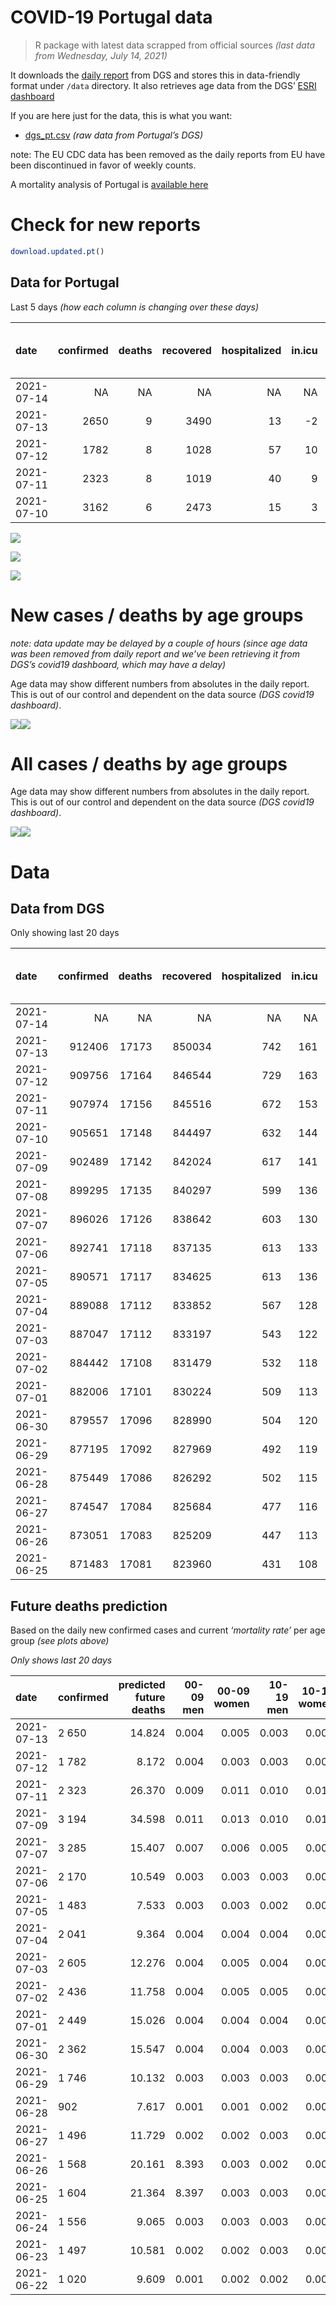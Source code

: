 COVID-19 Portugal data
================

> R package with latest data scrapped from official sources *(last data
> from Wednesday, July 14, 2021)*

It downloads the [daily
report](https://covid19.min-saude.pt/relatorio-de-situacao/) from DGS
and stores this in data-friendly format under `/data` directory. It also
retrieves age data from the DGS’ [ESRI
dashboard](https://covid19.min-saude.pt/ponto-de-situacao-atual-em-portugal/)

If you are here just for the data, this is what you want:

-   [dgs\_pt.csv](raw/master/data/dgs_pt.csv) *(raw data from Portugal’s
    DGS)*

note: The EU CDC data has been removed as the daily reports from EU have
been discontinued in favor of weekly counts.

A mortality analysis of Portugal is [available
here](https://averissimo.github.io/covid19-analysis/mortality.html)

# Check for new reports

``` r
download.updated.pt()
```

## Data for Portugal

Last 5 days *(how each column is changing over these days)*

| date       | confirmed | deaths | recovered | hospitalized | in.icu | first vaccine | second vaccine | confirmed m 00-09 | confirmed w 00-09 | confirmed m 10-19 | confirmed w 10-19 | confirmed m 20-29 | confirmed w 20-29 | confirmed m 30-39 | confirmed w 30-39 | confirmed m 40-49 | confirmed w 40-49 | confirmed m 50-59 | confirmed w 50-59 | confirmed m 60-69 | confirmed w 60-69 | confirmed m 70-79 | confirmed w 70-79 | confirmed m 80+ | confirmed w 80+ | death m 00-09 | death w 00-09 | death m 10-19 | death w 10-19 | death m 20-29 | death w 20-29 | death m 30-39 | death w 30-39 | death m 40-49 | death w 40-49 | death m 50-59 | death w 50-59 | death m 60-69 | death w 60-69 | death m 70-79 | death w 70-79 | death m 80+ | death w 80+ |
|:-----------|----------:|-------:|----------:|-------------:|-------:|--------------:|---------------:|------------------:|------------------:|------------------:|------------------:|------------------:|------------------:|------------------:|------------------:|------------------:|------------------:|------------------:|------------------:|------------------:|------------------:|------------------:|------------------:|----------------:|----------------:|--------------:|--------------:|--------------:|--------------:|--------------:|--------------:|--------------:|--------------:|--------------:|--------------:|--------------:|--------------:|--------------:|--------------:|--------------:|--------------:|------------:|------------:|
| 2021-07-14 |        NA |     NA |        NA |           NA |     NA |         56659 |          58624 |                NA |                NA |                NA |                NA |                NA |                NA |                NA |                NA |                NA |                NA |                NA |                NA |                NA |                NA |                NA |                NA |              NA |              NA |            NA |            NA |            NA |            NA |            NA |            NA |            NA |            NA |            NA |            NA |            NA |            NA |            NA |            NA |            NA |            NA |          NA |          NA |
| 2021-07-13 |      2650 |      9 |      3490 |           13 |     -2 |         44659 |          73413 |               107 |               123 |               137 |               164 |               397 |               326 |               246 |               219 |               221 |               213 |               112 |               110 |                57 |                74 |                29 |                37 |              16 |              27 |             0 |             0 |             0 |             0 |             0 |             0 |             1 |             0 |             0 |             0 |             0 |             0 |             1 |             1 |             2 |             3 |           0 |           1 |
| 2021-07-12 |      1782 |      8 |      1028 |           57 |     10 |            NA |             NA |               101 |                88 |               119 |               127 |               228 |               201 |               195 |               173 |               141 |               120 |                70 |                83 |                24 |                48 |                15 |                28 |               5 |              19 |             0 |             0 |             0 |             0 |             0 |             0 |             0 |             0 |             0 |             0 |             0 |             0 |             0 |             0 |             2 |             0 |           4 |           2 |
| 2021-07-11 |      2323 |      8 |      1019 |           40 |      9 |            NA |             NA |                NA |                NA |                NA |                NA |                NA |                NA |                NA |                NA |                NA |                NA |                NA |                NA |                NA |                NA |                NA |                NA |              NA |              NA |            NA |            NA |            NA |            NA |            NA |            NA |            NA |            NA |            NA |            NA |            NA |            NA |            NA |            NA |            NA |            NA |          NA |          NA |
| 2021-07-10 |      3162 |      6 |      2473 |           15 |      3 |            NA |             NA |                NA |                NA |                NA |                NA |                NA |                NA |                NA |                NA |                NA |                NA |                NA |                NA |                NA |                NA |                NA |                NA |              NA |              NA |            NA |            NA |            NA |            NA |            NA |            NA |            NA |            NA |            NA |            NA |            NA |            NA |            NA |            NA |            NA |            NA |          NA |          NA |

![](README_files/figure-gfm/totals-1.svg)<!-- -->

![](README_files/figure-gfm/differential-1.svg)<!-- -->

![](README_files/figure-gfm/differential_7days-1.svg)<!-- -->

# New cases / deaths by age groups

*note: data update may be delayed by a couple of hours (since age data
was been removed from daily report and we’ve been retrieving it from
DGS’s covid19 dashboard, which may have a delay)*

Age data may show different numbers from absolutes in the daily report.
This is out of our control and dependent on the data source *(DGS
covid19 dashboard)*.

![](README_files/figure-gfm/new_cases_deaths-1.svg)<!-- -->![](README_files/figure-gfm/new_cases_deaths-2.svg)<!-- -->

# All cases / deaths by age groups

Age data may show different numbers from absolutes in the daily report.
This is out of our control and dependent on the data source *(DGS
covid19 dashboard)*.

![](README_files/figure-gfm/total_cases_deaths-1.svg)<!-- -->![](README_files/figure-gfm/total_cases_deaths-2.svg)<!-- -->

# Data

## Data from DGS

Only showing last 20 days

| date       | confirmed | deaths | recovered | hospitalized | in.icu | confirmed m 00-09 | confirmed w 00-09 | confirmed m 10-19 | confirmed w 10-19 | confirmed m 20-29 | confirmed w 20-29 | confirmed m 30-39 | confirmed w 30-39 | confirmed m 40-49 | confirmed w 40-49 | confirmed m 50-59 | confirmed w 50-59 | confirmed m 60-69 | confirmed w 60-69 | confirmed m 70-79 | confirmed w 70-79 | confirmed m 80+ | confirmed w 80+ | death m 00-09 | death w 00-09 | death m 10-19 | death w 10-19 | death m 20-29 | death w 20-29 | death m 30-39 | death w 30-39 | death m 40-49 | death w 40-49 | death m 50-59 | death w 50-59 | death m 60-69 | death w 60-69 | death m 70-79 | death w 70-79 | death m 80+ | death w 80+ | first vaccine | second vaccine |
|:-----------|----------:|-------:|----------:|-------------:|-------:|------------------:|------------------:|------------------:|------------------:|------------------:|------------------:|------------------:|------------------:|------------------:|------------------:|------------------:|------------------:|------------------:|------------------:|------------------:|------------------:|----------------:|----------------:|--------------:|--------------:|--------------:|--------------:|--------------:|--------------:|--------------:|--------------:|--------------:|--------------:|--------------:|--------------:|--------------:|--------------:|--------------:|--------------:|------------:|------------:|--------------:|---------------:|
| 2021-07-14 |        NA |     NA |        NA |           NA |     NA |                NA |                NA |                NA |                NA |                NA |                NA |                NA |                NA |                NA |                NA |                NA |                NA |                NA |                NA |                NA |                NA |              NA |              NA |            NA |            NA |            NA |            NA |            NA |            NA |            NA |            NA |            NA |            NA |            NA |            NA |            NA |            NA |            NA |            NA |          NA |          NA |       6034430 |        3940370 |
| 2021-07-13 |    912406 |  17173 |    850034 |          742 |    161 |             26682 |             25539 |             43701 |             44111 |             64964 |             71469 |             61955 |             71572 |             67628 |             83749 |             58252 |             73603 |             42975 |             46967 |             27258 |             30571 |           23616 |           47218 |             1 |             1 |             1 |             1 |             7 |             5 |            25 |            20 |            93 |            63 |           339 |           136 |          1077 |           471 |          2309 |          1366 |        5168 |        6090 |       5977771 |        3881746 |
| 2021-07-12 |    909756 |  17164 |    846544 |          729 |    163 |             26575 |             25416 |             43564 |             43947 |             64567 |             71143 |             61709 |             71353 |             67407 |             83536 |             58140 |             73493 |             42918 |             46893 |             27229 |             30534 |           23600 |           47191 |             1 |             1 |             1 |             1 |             7 |             5 |            24 |            20 |            93 |            63 |           339 |           136 |          1076 |           470 |          2307 |          1363 |        5168 |        6089 |       5933112 |        3808333 |
| 2021-07-11 |    907974 |  17156 |    845516 |          672 |    153 |             26474 |             25328 |             43445 |             43820 |             64339 |             70942 |             61514 |             71180 |             67266 |             83416 |             58070 |             73410 |             42894 |             46845 |             27214 |             30506 |           23595 |           47172 |             1 |             1 |             1 |             1 |             7 |             5 |            24 |            20 |            93 |            63 |           339 |           136 |          1076 |           470 |          2305 |          1363 |        5164 |        6087 |            NA |             NA |
| 2021-07-10 |    905651 |  17148 |    844497 |          632 |    144 |                NA |                NA |                NA |                NA |                NA |                NA |                NA |                NA |                NA |                NA |                NA |                NA |                NA |                NA |                NA |                NA |              NA |              NA |            NA |            NA |            NA |            NA |            NA |            NA |            NA |            NA |            NA |            NA |            NA |            NA |            NA |            NA |            NA |            NA |          NA |          NA |            NA |             NA |
| 2021-07-09 |    902489 |  17142 |    842024 |          617 |    141 |             26224 |             25035 |             43024 |             43381 |             63646 |             70288 |             61015 |             70711 |             66883 |             82971 |             57857 |             73150 |             42771 |             46729 |             27159 |             30430 |           23576 |           47119 |             1 |             1 |             1 |             1 |             7 |             5 |            24 |            20 |            93 |            63 |           338 |           136 |          1074 |           468 |          2302 |          1360 |        5162 |        6086 |            NA |             NA |
| 2021-07-08 |    899295 |  17135 |    840297 |          599 |    136 |                NA |                NA |                NA |                NA |                NA |                NA |                NA |                NA |                NA |                NA |                NA |                NA |                NA |                NA |                NA |                NA |              NA |              NA |            NA |            NA |            NA |            NA |            NA |            NA |            NA |            NA |            NA |            NA |            NA |            NA |            NA |            NA |            NA |            NA |          NA |          NA |            NA |             NA |
| 2021-07-07 |    896026 |  17126 |    838642 |          603 |    130 |             25922 |             24705 |             42588 |             42866 |             62825 |             69469 |             60424 |             70119 |             66370 |             82451 |             57651 |             72900 |             42634 |             46575 |             27097 |             30349 |           23546 |           47035 |             1 |             1 |             1 |             1 |             7 |             5 |            24 |            20 |            92 |            63 |           336 |           136 |          1074 |           468 |          2298 |          1359 |        5158 |        6082 |       5915601 |        3710093 |
| 2021-07-06 |    892741 |  17118 |    837135 |          613 |    133 |             25742 |             24552 |             42351 |             42626 |             62413 |             69088 |             60116 |             69823 |             66124 |             82162 |             57532 |             72751 |             42558 |             46488 |             27056 |             30306 |           23536 |           47010 |             1 |             1 |             1 |             1 |             7 |             5 |            24 |            20 |            92 |            63 |           335 |           136 |          1074 |           468 |          2296 |          1359 |        5156 |        6079 |       5771249 |        3513739 |
| 2021-07-05 |    890571 |  17117 |    834625 |          613 |    136 |             25657 |             24470 |             42220 |             42481 |             62105 |             68820 |             59900 |             69635 |             65929 |             81973 |             57443 |             72658 |             42527 |             46429 |             27028 |             30282 |           23524 |           46996 |             1 |             1 |             1 |             1 |             7 |             5 |            24 |            20 |            92 |            63 |           335 |           136 |          1074 |           468 |          2296 |          1359 |        5156 |        6078 |       5702799 |        3435821 |
| 2021-07-04 |    889088 |  17112 |    833852 |          567 |    128 |             25581 |             24396 |             42113 |             42368 |             61916 |             68643 |             59758 |             69495 |             65820 |             81851 |             57397 |             72592 |             42495 |             46405 |             27007 |             30259 |           23516 |           46987 |             1 |             1 |             1 |             1 |             7 |             5 |            24 |            20 |            92 |            63 |           335 |           136 |          1074 |           467 |          2295 |          1359 |        5154 |        6077 |       5662065 |        3398503 |
| 2021-07-03 |    887047 |  17112 |    833197 |          543 |    122 |             25473 |             24298 |             41958 |             42213 |             61657 |             68390 |             59564 |             69308 |             65667 |             81687 |             57326 |             72496 |             42459 |             46359 |             26984 |             30233 |           23507 |           46973 |             1 |             1 |             1 |             1 |             7 |             5 |            24 |            20 |            92 |            63 |           335 |           136 |          1074 |           467 |          2295 |          1359 |        5154 |        6077 |       5589854 |        3332199 |
| 2021-07-02 |    884442 |  17108 |    831479 |          532 |    118 |             25354 |             24174 |             41773 |             42025 |             61311 |             68101 |             59297 |             69039 |             65479 |             81472 |             57223 |             72394 |             42397 |             46309 |             26962 |             30199 |           23496 |           46950 |             1 |             1 |             1 |             1 |             7 |             5 |            24 |            20 |            92 |            63 |           335 |           136 |          1074 |           467 |          2295 |          1358 |        5152 |        6076 |       5506650 |        3249196 |
| 2021-07-01 |    882006 |  17101 |    830224 |          509 |    113 |             25246 |             24058 |             41575 |             41851 |             60965 |             67805 |             59046 |             68828 |             65298 |             81300 |             57135 |             72303 |             42344 |             46255 |             26939 |             30161 |           23484 |           46932 |             1 |             1 |             1 |             1 |             7 |             5 |            24 |            20 |            92 |            63 |           335 |           136 |          1074 |           467 |          2293 |          1358 |        5148 |        6075 |       5413040 |        3158425 |
| 2021-06-30 |    879557 |  17096 |    828990 |          504 |    120 |             25151 |             23951 |             41419 |             41707 |             60642 |             67492 |             58822 |             68616 |             65122 |             81079 |             57039 |             72185 |             42286 |             46189 |             26897 |             30119 |           23471 |           46907 |             1 |             1 |             1 |             1 |             7 |             5 |            24 |            20 |            92 |            63 |           335 |           136 |          1074 |           466 |          2291 |          1358 |        5147 |        6074 |       5270193 |        3019844 |
| 2021-06-29 |    877195 |  17092 |    827969 |          492 |    119 |             25045 |             23859 |             41271 |             41525 |             60342 |             67248 |             58608 |             68423 |             64927 |             80867 |             56923 |             72068 |             42233 |             46129 |             26862 |             30079 |           23451 |           46884 |             1 |             1 |             1 |             1 |             7 |             5 |            24 |            20 |            92 |            63 |           335 |           136 |          1074 |           466 |          2290 |          1358 |        5147 |        6071 |       5149017 |        2922293 |
| 2021-06-28 |    875449 |  17086 |    826292 |          502 |    115 |             24968 |             23794 |             41156 |             41404 |             60133 |             67060 |             58440 |             68262 |             64773 |             80716 |             56853 |             71981 |             42190 |             46082 |             26834 |             30051 |           23442 |           46869 |             1 |             1 |             1 |             1 |             7 |             5 |            24 |            20 |            92 |            63 |           335 |           136 |          1074 |           465 |          2289 |          1357 |        5146 |        6069 |       5086547 |        2870076 |
| 2021-06-27 |    874547 |  17084 |    825684 |          477 |    116 |             24947 |             23775 |             41088 |             41334 |             60041 |             66962 |             58357 |             68173 |             64694 |             80650 |             56799 |             71928 |             42165 |             46051 |             26824 |             30036 |           23432 |           46851 |             1 |             1 |             1 |             1 |             7 |             5 |            24 |            20 |            92 |            63 |           334 |           136 |          1074 |           465 |          2289 |          1357 |        5146 |        6068 |       5048460 |        2854857 |
| 2021-06-26 |    873051 |  17083 |    825209 |          447 |    113 |             24884 |             23716 |             40972 |             41241 |             59863 |             66802 |             58238 |             68047 |             64577 |             80513 |             56728 |             71843 |             42122 |             46002 |             26809 |             30015 |           23413 |           46829 |             1 |             1 |             1 |             1 |             7 |             5 |            24 |            20 |            92 |            63 |           334 |           136 |          1073 |           465 |          2289 |          1357 |        5146 |        6068 |       4987437 |        2817796 |
| 2021-06-25 |    871483 |  17081 |    823960 |          431 |    108 |            248816 |             23641 |             40872 |             41144 |             59690 |             66642 |             58085 |             67899 |             64458 |             80368 |             56658 |             71747 |             42087 |             45970 |             26785 |             29989 |           23398 |           46805 |             1 |             1 |             1 |             1 |             7 |             5 |            24 |            20 |            92 |            63 |           334 |           136 |          1073 |           465 |          2289 |          1356 |        5145 |        6068 |       4922099 |        2773507 |

## Future deaths prediction

Based on the daily new confirmed cases and current *‘mortality rate’*
per age group *(see plots above)*

*Only shows last 20 days*

| date       | confirmed | predicted future deaths | 00-09 men | 00-09 women | 10-19 men | 10-19 women | 20-29 men | 20-29 women | 30-39 men | 30-39 women | 40-49 men | 40-49 women | 50-59 men | 50-59 women | 60-69 men | 60-69 women | 70-79 men | 70-79 women | 80+ men | 80+ women |
|:-----------|:----------|------------------------:|----------:|------------:|----------:|------------:|----------:|------------:|----------:|------------:|----------:|------------:|----------:|------------:|----------:|------------:|----------:|------------:|--------:|----------:|
| 2021-07-13 | 2 650     |                  14.824 |     0.004 |       0.005 |     0.003 |       0.004 |     0.043 |       0.023 |     0.099 |       0.061 |     0.304 |       0.160 |     0.652 |       0.203 |     1.428 |       0.742 |     2.457 |       1.653 |   3.501 |     3.482 |
| 2021-07-12 | 1 782     |                   8.172 |     0.004 |       0.003 |     0.003 |       0.003 |     0.025 |       0.014 |     0.079 |       0.048 |     0.194 |       0.090 |     0.407 |       0.153 |     0.601 |       0.481 |     1.271 |       1.251 |   1.094 |     2.451 |
| 2021-07-11 | 2 323     |                  26.370 |     0.009 |       0.011 |     0.010 |       0.010 |     0.075 |       0.046 |     0.201 |       0.131 |     0.527 |       0.335 |     1.240 |       0.480 |     3.083 |       1.163 |     4.659 |       3.396 |   4.158 |     6.836 |
| 2021-07-09 | 3 194     |                  34.598 |     0.011 |       0.013 |     0.010 |       0.012 |     0.088 |       0.057 |     0.238 |       0.165 |     0.705 |       0.391 |     1.199 |       0.462 |     3.433 |       1.544 |     5.252 |       3.619 |   6.565 |    10.834 |
| 2021-07-07 | 3 285     |                  15.407 |     0.007 |       0.006 |     0.005 |       0.005 |     0.044 |       0.027 |     0.124 |       0.083 |     0.338 |       0.217 |     0.693 |       0.275 |     1.905 |       0.872 |     3.473 |       1.921 |   2.188 |     3.224 |
| 2021-07-06 | 2 170     |                  10.549 |     0.003 |       0.003 |     0.003 |       0.003 |     0.033 |       0.019 |     0.087 |       0.053 |     0.268 |       0.142 |     0.518 |       0.172 |     0.777 |       0.592 |     2.372 |       1.072 |   2.626 |     1.806 |
| 2021-07-05 | 1 483     |                   7.533 |     0.003 |       0.003 |     0.002 |       0.003 |     0.020 |       0.012 |     0.057 |       0.039 |     0.150 |       0.092 |     0.268 |       0.122 |     0.802 |       0.241 |     1.779 |       1.028 |   1.751 |     1.161 |
| 2021-07-04 | 2 041     |                   9.364 |     0.004 |       0.004 |     0.004 |       0.004 |     0.028 |       0.018 |     0.078 |       0.052 |     0.210 |       0.123 |     0.413 |       0.177 |     0.902 |       0.461 |     1.948 |       1.162 |   1.970 |     1.806 |
| 2021-07-03 | 2 605     |                  12.276 |     0.004 |       0.005 |     0.004 |       0.004 |     0.037 |       0.020 |     0.108 |       0.075 |     0.259 |       0.162 |     0.599 |       0.188 |     1.554 |       0.501 |     1.864 |       1.519 |   2.407 |     2.966 |
| 2021-07-02 | 2 436     |                  11.758 |     0.004 |       0.005 |     0.005 |       0.004 |     0.037 |       0.021 |     0.101 |       0.059 |     0.249 |       0.129 |     0.512 |       0.168 |     1.328 |       0.542 |     1.948 |       1.698 |   2.626 |     2.322 |
| 2021-07-01 | 2 449     |                  15.026 |     0.004 |       0.004 |     0.004 |       0.003 |     0.035 |       0.022 |     0.090 |       0.059 |     0.242 |       0.166 |     0.559 |       0.218 |     1.454 |       0.662 |     3.558 |       1.877 |   2.845 |     3.224 |
| 2021-06-30 | 2 362     |                  15.547 |     0.004 |       0.004 |     0.003 |       0.004 |     0.032 |       0.017 |     0.086 |       0.054 |     0.268 |       0.159 |     0.675 |       0.216 |     1.328 |       0.602 |     2.965 |       1.787 |   4.377 |     2.966 |
| 2021-06-29 | 1 746     |                  10.132 |     0.003 |       0.003 |     0.003 |       0.003 |     0.023 |       0.013 |     0.068 |       0.045 |     0.212 |       0.114 |     0.407 |       0.161 |     1.078 |       0.471 |     2.372 |       1.251 |   1.970 |     1.935 |
| 2021-06-28 | 902       |                   7.617 |     0.001 |       0.001 |     0.002 |       0.002 |     0.010 |       0.007 |     0.033 |       0.025 |     0.109 |       0.050 |     0.314 |       0.098 |     0.627 |       0.311 |     0.847 |       0.670 |   2.188 |     2.322 |
| 2021-06-27 | 1 496     |                  11.729 |     0.002 |       0.002 |     0.003 |       0.002 |     0.019 |       0.011 |     0.048 |       0.035 |     0.161 |       0.103 |     0.413 |       0.157 |     1.078 |       0.491 |     1.271 |       0.938 |   4.158 |     2.837 |
| 2021-06-26 | 1 568     |                  20.161 |     8.393 |       0.003 |     0.002 |       0.002 |     0.019 |       0.011 |     0.062 |       0.041 |     0.164 |       0.109 |     0.407 |       0.177 |     0.877 |       0.321 |     2.033 |       1.162 |   3.283 |     3.095 |
| 2021-06-25 | 1 604     |                  21.364 |     8.397 |       0.003 |     0.003 |       0.003 |     0.017 |       0.012 |     0.050 |       0.039 |     0.180 |       0.099 |     0.471 |       0.194 |     0.877 |       0.511 |     3.388 |       1.117 |   3.939 |     2.064 |
| 2021-06-24 | 1 556     |                   9.065 |     0.003 |       0.003 |     0.003 |       0.003 |     0.018 |       0.010 |     0.046 |       0.040 |     0.168 |       0.117 |     0.413 |       0.126 |     0.877 |       0.622 |     1.864 |       1.117 |   1.313 |     2.322 |
| 2021-06-23 | 1 497     |                  10.581 |     0.002 |       0.002 |     0.003 |       0.002 |     0.020 |       0.011 |     0.053 |       0.038 |     0.172 |       0.093 |     0.460 |       0.161 |     0.802 |       0.481 |     1.609 |       0.849 |   3.501 |     2.322 |
| 2021-06-22 | 1 020     |                   9.609 |     0.001 |       0.002 |     0.002 |       0.001 |     0.011 |       0.008 |     0.036 |       0.023 |     0.121 |       0.065 |     0.279 |       0.120 |     0.601 |       0.311 |     1.609 |       0.983 |   3.501 |     1.935 |
